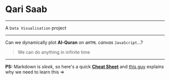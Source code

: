 # Qari Saab

-----------

A `Data Visualisation` project

---

Can we dynamically plot **Al-Quran** on a`HTML` *canvas* `JavaScript`...?
> We can do anything in infinite time

-------

**PS:** Markdown is *sleek,* so here's a quick [**Cheat Sheet**](https://github.com/adam-p/markdown-here/wiki/Markdown-Cheatsheet) and  [this guy](https://www.toptal.com/web/markdown-the-writing-tool-for-software-developers) explains why we need to learn this =>
